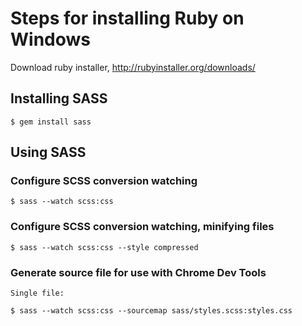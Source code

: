 # Steps for installing Ruby on Windows

Download ruby installer, http://rubyinstaller.org/downloads/

## Installing SASS

	$ gem install sass

## Using SASS

### Configure SCSS conversion watching

	$ sass --watch scss:css

### Configure SCSS conversion watching, minifying files

	$ sass --watch scss:css --style compressed

### Generate source file for use with Chrome Dev Tools

	Single file: 
	
	$ sass --watch scss:css --sourcemap sass/styles.scss:styles.css
